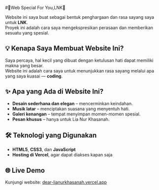 #💖Web Special For You,LNK💖

Website ini saya buat sebagai bentuk penghargaan dan rasa sayang saya untuk **LNK**.  
Proyek ini adalah cara saya mengekspresikan perasaan dan memberikan sesuatu yang spesial.

## 💡 Kenapa Saya Membuat Website Ini?

Saya percaya, hal kecil yang dibuat dengan ketulusan hati dapat memiliki makna yang besar.  
Website ini adalah cara saya untuk menunjukkan rasa sayang melalui apa yang saya kuasai — **coding**.

## ✨ Apa yang Ada di Website Ini?

- **Desain sederhana dan elegan** – mencerminkan keindahan.
- **Musik latar** – menciptakan suasana yang menyentuh hati.
- **Galeri kenangan** – tempat menyimpan momen-momen spesial.
- **Pesan khusus** – hanya untuk Lia Nur Khasanah.

## 🛠️ Teknologi yang Digunakan

- **HTML5**, **CSS3**, dan **JavaScript**
- **Hosting di Vercel**, agar dapat diakses kapan saja

## 🌐 Live Demo

Kunjungi website: [dear-lianurkhasanah.vercel.app](https://dear-lianurkhasanah.vercel.app)